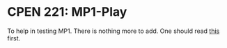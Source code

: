 CPEN 221: MP1-Play
========

To help in testing MP1. There is nothing more to add. One should read [this](http://github.com/CPEN-221/mp1-fall2015) first.
